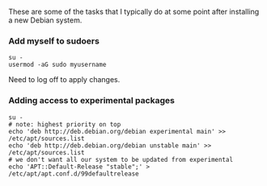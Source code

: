 
These are some of the tasks that I typically do at some point after installing a new Debian system.

### Add myself to sudoers
```
su -
usermod -aG sudo myusername
```
Need to log off to apply changes.

### Adding access to experimental packages
```
su -
# note: highest priority on top
echo 'deb http://deb.debian.org/debian experimental main' >> /etc/apt/sources.list
echo 'deb http://deb.debian.org/debian unstable main' >> /etc/apt/sources.list
# we don't want all our system to be updated from experimental
echo 'APT::Default-Release "stable";' > /etc/apt/apt.conf.d/99defaultrelease
```
